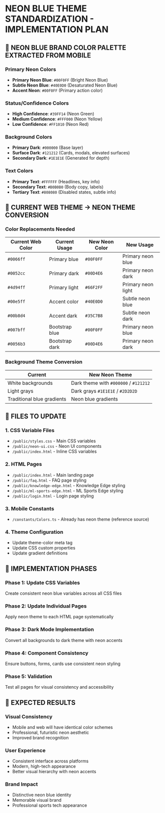 # NEON BLUE THEME STANDARDIZATION - IMPLEMENTATION PLAN

## 🎨 **NEON BLUE BRAND COLOR PALETTE EXTRACTED FROM MOBILE**

### **Primary Neon Colors**
- **Primary Neon Blue**: `#00F0FF` (Bright Neon Blue)
- **Subtle Neon Blue**: `#40E0D0` (Desaturated Neon Blue) 
- **Accent Neon**: `#00F0FF` (Primary action color)

### **Status/Confidence Colors**
- **High Confidence**: `#39FF14` (Neon Green)
- **Medium Confidence**: `#FFF000` (Neon Yellow)
- **Low Confidence**: `#FF1010` (Neon Red)

### **Background Colors**
- **Primary Dark**: `#000000` (Base layer)
- **Surface Dark**: `#121212` (Cards, modals, elevated surfaces)
- **Secondary Dark**: `#1E1E1E` (Generated for depth)

### **Text Colors**
- **Primary Text**: `#FFFFFF` (Headlines, key info)
- **Secondary Text**: `#B0B0B0` (Body copy, labels)
- **Tertiary Text**: `#808080` (Disabled states, subtle info)

## 🔄 **CURRENT WEB THEME → NEON THEME CONVERSION**

### **Color Replacements Needed**

| Current Web Color | Current Usage | New Neon Color | New Usage |
|------------------|---------------|----------------|-----------|
| `#0066ff` | Primary blue | `#00F0FF` | Primary neon blue |
| `#0052cc` | Primary dark | `#00D4E6` | Primary neon dark |
| `#4d94ff` | Primary light | `#66F2FF` | Primary neon light |
| `#00e5ff` | Accent color | `#40E0D0` | Subtle neon blue |
| `#00b8d4` | Accent dark | `#35C7B8` | Subtle neon dark |
| `#007bff` | Bootstrap blue | `#00F0FF` | Primary neon blue |
| `#0056b3` | Bootstrap dark | `#00D4E6` | Primary neon dark |

### **Background Theme Conversion**
| Current | New Neon Theme |
|---------|----------------|
| White backgrounds | Dark theme with `#000000` / `#121212` |
| Light grays | Dark grays `#1E1E1E` / `#2D2D2D` |
| Traditional blue gradients | Neon blue gradients |

## 📝 **FILES TO UPDATE**

### **1. CSS Variable Files**
- `/public/styles.css` - Main CSS variables
- `/public/neon-ui.css` - Neon UI components
- `/public/index.html` - Inline CSS variables

### **2. HTML Pages**
- `/public/index.html` - Main landing page
- `/public/faq.html` - FAQ page styling
- `/public/knowledge-edge.html` - Knowledge Edge styling
- `/public/ml-sports-edge.html` - ML Sports Edge styling
- `/public/login.html` - Login page styling

### **3. Mobile Constants**
- `/constants/Colors.ts` - Already has neon theme (reference source)

### **4. Theme Configuration**
- Update theme-color meta tag
- Update CSS custom properties
- Update gradient definitions

## 🚀 **IMPLEMENTATION PHASES**

### **Phase 1: Update CSS Variables**
Create consistent neon blue variables across all CSS files

### **Phase 2: Update Individual Pages**
Apply neon theme to each HTML page systematically

### **Phase 3: Dark Mode Implementation**
Convert all backgrounds to dark theme with neon accents

### **Phase 4: Component Consistency**
Ensure buttons, forms, cards use consistent neon styling

### **Phase 5: Validation**
Test all pages for visual consistency and accessibility

## 🎯 **EXPECTED RESULTS**

### **Visual Consistency**
- Mobile and web will have identical color schemes
- Professional, futuristic neon aesthetic
- Improved brand recognition

### **User Experience**
- Consistent interface across platforms
- Modern, high-tech appearance
- Better visual hierarchy with neon accents

### **Brand Impact**
- Distinctive neon blue identity
- Memorable visual brand
- Professional sports tech appearance